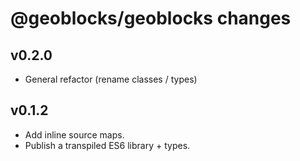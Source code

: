 # @geoblocks/geoblocks changes

## v0.2.0
- General refactor (rename classes / types)

## v0.1.2
- Add inline source maps.
- Publish a transpiled ES6 library + types.
